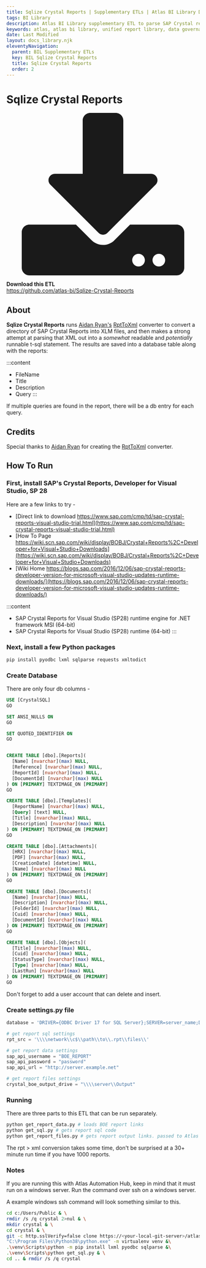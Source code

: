 ```yaml
---
title: Sqlize Crystal Reports | Supplementary ETLs | Atlas BI Library Docs
tags: BI Library
description: Atlas BI Library supplementary ETL to parse SAP Crystal report templates, and connect to APIs to gather report data.
keywords: atlas, atlas bi library, unified report library, data governance, database, etl, crystal, sap reports, sql
date: Last Modified
layout: docs_library.njk
eleventyNavigation:
  parent: BIL Supplementary ETLs
  key: BIL Sqlize Crystal Reports
  title: Sqlize Crystal Reports
  order: 2
---
```


# Sqlize Crystal Reports

<div class="box">
  <article class="media">
    <div class="media-left">
      <figure class="image is-64x64">
        <svg xmlns="http://www.w3.org/2000/svg" aria-hidden="true" focusable="false" data-prefix="fas" data-icon="download" class="svg-inline--fa fa-download fa-w-16" role="img" viewBox="0 0 512 512"><path fill="currentColor" d="M216 0h80c13.3 0 24 10.7 24 24v168h87.7c17.8 0 26.7 21.5 14.1 34.1L269.7 378.3c-7.5 7.5-19.8 7.5-27.3 0L90.1 226.1c-12.6-12.6-3.7-34.1 14.1-34.1H192V24c0-13.3 10.7-24 24-24zm296 376v112c0 13.3-10.7 24-24 24H24c-13.3 0-24-10.7-24-24V376c0-13.3 10.7-24 24-24h146.7l49 49c20.1 20.1 52.5 20.1 72.6 0l49-49H488c13.3 0 24 10.7 24 24zm-124 88c0-11-9-20-20-20s-20 9-20 20 9 20 20 20 20-9 20-20zm64 0c0-11-9-20-20-20s-20 9-20 20 9 20 20 20 20-9 20-20z"/></svg>
      </figure>
    </div>
    <div class="media-content">
      <div class="content">
        <p>
          <strong>Download this ETL</strong>
          <br>
          <a href="https://github.com/atlas-bi/Sqlize-Crystal-Reports" rel="noopener" target="blank">https://github.com/atlas-bi/Sqlize-Crystal-Reports</a>
        </p>
      </div>
    </div>
  </article>
</div>

## About

**Sqlize Crystal Reports** runs [Aidan Ryan's](https://github.com/ajryan) [RptToXml](https://github.com/ajryan/RptToXml) converter to convert a directory of SAP Crystal Reports into XLM files, and then makes a strong attempt at parsing that XML out into a *somewhat* readable and *potentially* runnable t-sql statement. The results are saved into a database table along with the reports:

:::content
- FileName
- Title
- Description
- Query
:::

If multiple queries are found in the report, there will be a db entry for each query.

## Credits

Special thanks to [Aidan Ryan](https://github.com/ajryan) for creating the [RptToXml](https://github.com/ajryan/RptToXml) converter.

## How To Run

### First, install SAP's Crystal Reports, Developer for Visual Studio, SP 28

Here are a few links to try -

* [Direct link to download https://www.sap.com/cmp/td/sap-crystal-reports-visual-studio-trial.html](https://www.sap.com/cmp/td/sap-crystal-reports-visual-studio-trial.html)
* [How To Page https://wiki.scn.sap.com/wiki/display/BOBJ/Crystal+Reports%2C+Developer+for+Visual+Studio+Downloads](https://wiki.scn.sap.com/wiki/display/BOBJ/Crystal+Reports%2C+Developer+for+Visual+Studio+Downloads)
* [Wiki Home https://blogs.sap.com/2016/12/06/sap-crystal-reports-developer-version-for-microsoft-visual-studio-updates-runtime-downloads/](https://blogs.sap.com/2016/12/06/sap-crystal-reports-developer-version-for-microsoft-visual-studio-updates-runtime-downloads/)


:::content
- SAP Crystal Reports for Visual Studio (SP28) runtime engine for .NET framework MSI (64-bit)
- SAP Crystal Reports for Visual Studio (SP28) runtime (64-bit)
:::

### Next, install a few Python packages

```bash
pip install pyodbc lxml sqlparse requests xmltodict
```

### Create Database

There are only four db columns -

```sql
USE [CrystalSQL]
GO

SET ANSI_NULLS ON
GO

SET QUOTED_IDENTIFIER ON
GO


CREATE TABLE [dbo].[Reports](
  [Name] [nvarchar](max) NULL,
  [Reference] [nvarchar](max) NULL,
  [ReportId] [nvarchar](max) NULL,
  [DocumentId] [nvarchar](max) NULL
) ON [PRIMARY] TEXTIMAGE_ON [PRIMARY]
GO

CREATE TABLE [dbo].[Templates](
  [ReportName] [nvarchar](max) NULL,
  [Query] [text] NULL,
  [Title] [nvarchar](max) NULL,
  [Description] [nvarchar](max) NULL
) ON [PRIMARY] TEXTIMAGE_ON [PRIMARY]
GO

CREATE TABLE [dbo].[Attachments](
  [HRX] [nvarchar](max) NULL,
  [PDF] [nvarchar](max) NULL,
  [CreationDate] [datetime] NULL,
  [Name] [nvarchar](max) NULL
) ON [PRIMARY] TEXTIMAGE_ON [PRIMARY]
GO

CREATE TABLE [dbo].[Documents](
  [Name] [nvarchar](max) NULL,
  [Description] [nvarchar](max) NULL,
  [FolderId] [nvarchar](max) NULL,
  [Cuid] [nvarchar](max) NULL,
  [DocumentId] [nvarchar](max) NULL
) ON [PRIMARY] TEXTIMAGE_ON [PRIMARY]
GO

CREATE TABLE [dbo].[Objects](
  [Title] [nvarchar](max) NULL,
  [Cuid] [nvarchar](max) NULL,
  [StatusType] [nvarchar](max) NULL,
  [Type] [nvarchar](max) NULL,
  [LastRun] [nvarchar](max) NULL
) ON [PRIMARY] TEXTIMAGE_ON [PRIMARY]
GO
```

Don't forget to add a user account that can delete and insert.

### Create settings.py file

```py
database = 'DRIVER={ODBC Driver 17 for SQL Server};SERVER=server_name;DATABASE=database_name;UID=username;PWD=password'

# get report sql settings
rpt_src = '\\\\network\\c$\\path\\to\\.rpt\\files\\'

# get report data settings
sap_api_username = "BOE_REPORT"
sap_api_password = "password"
sap_api_url = "http://server.example.net"

# get report files settings
crystal_boe_output_drive = "\\\\server\\Output"
```

### Running

There are three parts to this ETL that can be run separately.
```bash
python get_report_data.py # loads BOE report links
python get_sql.py # gets report sql code
python get_report_files.py # gets report output links. passed to Atlas as run links
```

The rpt > xml conversion takes some time, don't be surprised at a 30+ minute run time if you have 1000 reports.

### Notes

If you are running this with Atlas Automation Hub, keep in mind that it must run on a windows server. Run the command over ssh on a windows server.

A example windows ssh command will look something similar to this.

```bash
cd c:/Users/Public & \
rmdir /s /q crystal 2>nul & \
mkdir crystal & \
cd crystal & \
git -c http.sslVerify=false clone https://<your-local-git-server>/atlas/etl/crystal-to-sql.git . & \
"C:\Program Files\Python38\python.exe" -m virtualenv venv &\
.\venv\Scripts\python -m pip install lxml pyodbc sqlparse &\
.\venv\Scripts\python get_sql.py & \
cd .. & rmdir /s /q crystal
```
